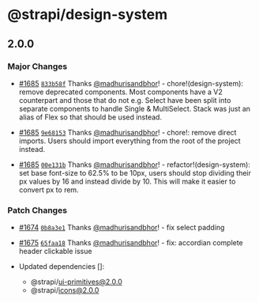 # @strapi/design-system

## 2.0.0

### Major Changes

- [#1685](https://github.com/strapi/design-system/pull/1685) [`833b58f`](https://github.com/strapi/design-system/commit/833b58fc8cd29ab279890e6eb50dea686ddf8289) Thanks [@madhurisandbhor](https://github.com/madhurisandbhor)! - chore!(design-system): remove deprecated components. Most components have a V2 counterpart and those that do not e.g. Select have been split into separate components to handle Single & MultiSelect. Stack was just an alias of Flex so that should be used instead.

- [#1685](https://github.com/strapi/design-system/pull/1685) [`9e68153`](https://github.com/strapi/design-system/commit/9e6815369f0b467ae37cf807ce19781319134cfe) Thanks [@madhurisandbhor](https://github.com/madhurisandbhor)! - chore!: remove direct imports. Users should import everything from the root of the project instead.

- [#1685](https://github.com/strapi/design-system/pull/1685) [`00e131b`](https://github.com/strapi/design-system/commit/00e131b09eb0dbe760ac4fa45bda432f25856b8a) Thanks [@madhurisandbhor](https://github.com/madhurisandbhor)! - refactor!(design-system): set base font-size to 62.5% to be 10px, users should stop dividing their px values by 16 and instead divide by 10. This will make it easier to convert px to rem.

### Patch Changes

- [#1674](https://github.com/strapi/design-system/pull/1674) [`0b8a3e1`](https://github.com/strapi/design-system/commit/0b8a3e1859e87f16d8ba8909edc46b79df08988a) Thanks [@madhurisandbhor](https://github.com/madhurisandbhor)! - fix select padding

- [#1675](https://github.com/strapi/design-system/pull/1675) [`65faa18`](https://github.com/strapi/design-system/commit/65faa1885b9093c9a312f95d1a62d6666980800d) Thanks [@madhurisandbhor](https://github.com/madhurisandbhor)! - fix: accordian complete header clickable issue

- Updated dependencies []:
  - @strapi/ui-primitives@2.0.0
  - @strapi/icons@2.0.0
